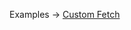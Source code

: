 <p class="ExampleLinks">Examples <span class="ExampleLinksTitleSeparator">-></span> <a href="../../examples/transport-http/transport-http_extension_fetch__custom-fetch">Custom Fetch</a></p>
